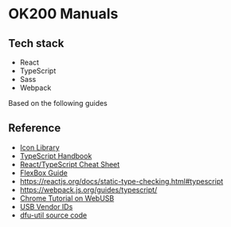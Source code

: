 # OK200 Manuals

## Tech stack
- React
- TypeScript
- Sass
- Webpack

Based on the following guides

## Reference
- [Icon Library](https://react-icons.github.io/react-icons)
- [TypeScript Handbook](https://www.typescriptlang.org/docs/handbook/intro.html)
- [React/TypeScript Cheat Sheet](https://react-typescript-cheatsheet.netlify.app/docs/basic/setup)
- [FlexBox Guide](https://css-tricks.com/snippets/css/a-guide-to-flexbox/)
- https://reactjs.org/docs/static-type-checking.html#typescript
- https://webpack.js.org/guides/typescript/
- [Chrome Tutorial on WebUSB](https://developer.chrome.com/articles/usb/)
- [USB Vendor IDs](http://www.linux-usb.org/usb.ids)
- [dfu-util source code](https://sourceforge.net/p/dfu-util/dfu-util/ci/master/tree/src/)